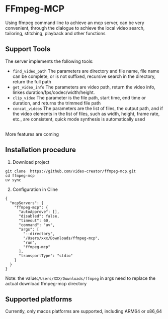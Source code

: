 # FFmpeg-MCP
Using ffmpeg command line to achieve an mcp server, can be very convenient, through the dialogue to achieve the local video search, tailoring, stitching, playback and other functions

## Support Tools
The server implements the following tools: <br/>
- `find_video_path`
  The parameters are directory and file name, file name can be complete, or is not suffixed, recursive search in the directory, return the full path
- `get_video_info`
  The parameters are video path, return the video info, linkes duration/fps/codec/width/height.
- `clip_video`
  The parameter is the file path, start time, end time or duration, and returns the trimmed file path
- `concat_videos`
  The parameters are the list of files, the output path, and if the video elements in the list of files, such as width, height, frame rate, etc., are consistent, quick mode synthesis is automatically used
<br/>
More features are coming

## Installation procedure
1. Download project
```
git clone  https://github.com/video-creator/ffmpeg-mcp.git
cd ffmpeg-mcp
uv sync
```

2. Configuration in Cline
```
{
  "mcpServers": {
    "ffmpeg-mcp": {
      "autoApprove": [],
      "disabled": false,
      "timeout": 60,
      "command": "uv",
      "args": [
        "--directory",
        "/Users/xxx/Downloads/ffmpeg-mcp",
        "run",
        "ffmpeg-mcp"
      ],
      "transportType": "stdio"
    }
  }
}
```
Note: the value:`/Users/XXX/Downloads/ffmpeg` in args  need to replace the actual download ffmpeg-mcp directory

## Supported platforms
Currently, only macos platforms are supported, including ARM64 or x86_64
